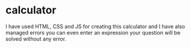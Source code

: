 # calculator
I have used HTML, CSS and JS for creating this calculator and I have also managed errors you can even enter an expression your question will be solved without any error.
